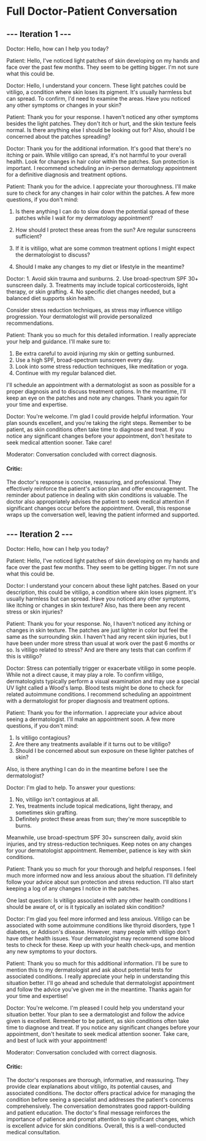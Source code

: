 # Full Doctor-Patient Conversation


 ## --- Iteration 1 ---

Doctor: Hello, how can I help you today? 

Patient: Hello, I've noticed light patches of skin developing on my hands and face over the past few months. They seem to be getting bigger. I'm not sure what this could be.

Doctor: Hello, I understand your concern. These light patches could be vitiligo, a condition where skin loses its pigment. It's usually harmless but can spread. To confirm, I'd need to examine the areas. Have you noticed any other symptoms or changes in your skin?

Patient: Thank you for your response. I haven't noticed any other symptoms besides the light patches. They don't itch or hurt, and the skin texture feels normal. Is there anything else I should be looking out for? Also, should I be concerned about the patches spreading?

Doctor: Thank you for the additional information. It's good that there's no itching or pain. While vitiligo can spread, it's not harmful to your overall health. Look for changes in hair color within the patches. Sun protection is important. I recommend scheduling an in-person dermatology appointment for a definitive diagnosis and treatment options.

Patient: Thank you for the advice. I appreciate your thoroughness. I'll make sure to check for any changes in hair color within the patches. A few more questions, if you don't mind:

1. Is there anything I can do to slow down the potential spread of these patches while I wait for my dermatology appointment?

2. How should I protect these areas from the sun? Are regular sunscreens sufficient?

3. If it is vitiligo, what are some common treatment options I might expect the dermatologist to discuss?

4. Should I make any changes to my diet or lifestyle in the meantime?

Doctor: 1. Avoid skin trauma and sunburns.
2. Use broad-spectrum SPF 30+ sunscreen daily.
3. Treatments may include topical corticosteroids, light therapy, or skin grafting.
4. No specific diet changes needed, but a balanced diet supports skin health.

Consider stress reduction techniques, as stress may influence vitiligo progression. Your dermatologist will provide personalized recommendations.

Patient: Thank you so much for this detailed information. I really appreciate your help and guidance. I'll make sure to:

1. Be extra careful to avoid injuring my skin or getting sunburned.
2. Use a high SPF, broad-spectrum sunscreen every day.
3. Look into some stress reduction techniques, like meditation or yoga.
4. Continue with my regular balanced diet.

I'll schedule an appointment with a dermatologist as soon as possible for a proper diagnosis and to discuss treatment options. In the meantime, I'll keep an eye on the patches and note any changes. Thank you again for your time and expertise.

Doctor: You're welcome. I'm glad I could provide helpful information. Your plan sounds excellent, and you're taking the right steps. Remember to be patient, as skin conditions often take time to diagnose and treat. If you notice any significant changes before your appointment, don't hesitate to seek medical attention sooner. Take care!

Moderator: Conversation concluded with correct diagnosis.
 #### Critic:
 The doctor's response is concise, reassuring, and professional. They effectively reinforce the patient's action plan and offer encouragement. The reminder about patience in dealing with skin conditions is valuable. The doctor also appropriately advises the patient to seek medical attention if significant changes occur before the appointment. Overall, this response wraps up the conversation well, leaving the patient informed and supported.


 ## --- Iteration 2 ---

Doctor: Hello, how can I help you today? 

Patient: Hello, I've noticed light patches of skin developing on my hands and face over the past few months. They seem to be getting bigger. I'm not sure what this could be.

Doctor: I understand your concern about these light patches. Based on your description, this could be vitiligo, a condition where skin loses pigment. It's usually harmless but can spread. Have you noticed any other symptoms, like itching or changes in skin texture? Also, has there been any recent stress or skin injuries?

Patient: Thank you for your response. No, I haven't noticed any itching or changes in skin texture. The patches are just lighter in color but feel the same as the surrounding skin. I haven't had any recent skin injuries, but I have been under more stress than usual at work over the past 6 months or so. Is vitiligo related to stress? And are there any tests that can confirm if this is vitiligo?

Doctor: Stress can potentially trigger or exacerbate vitiligo in some people. While not a direct cause, it may play a role. To confirm vitiligo, dermatologists typically perform a visual examination and may use a special UV light called a Wood's lamp. Blood tests might be done to check for related autoimmune conditions. I recommend scheduling an appointment with a dermatologist for proper diagnosis and treatment options.

Patient: Thank you for the information. I appreciate your advice about seeing a dermatologist. I'll make an appointment soon. A few more questions, if you don't mind:

1. Is vitiligo contagious?
2. Are there any treatments available if it turns out to be vitiligo?
3. Should I be concerned about sun exposure on these lighter patches of skin?

Also, is there anything I can do in the meantime before I see the dermatologist?

Doctor: I'm glad to help. To answer your questions:

1. No, vitiligo isn't contagious at all.
2. Yes, treatments include topical medications, light therapy, and sometimes skin grafting.
3. Definitely protect these areas from sun; they're more susceptible to burns.

Meanwhile, use broad-spectrum SPF 30+ sunscreen daily, avoid skin injuries, and try stress-reduction techniques. Keep notes on any changes for your dermatologist appointment. Remember, patience is key with skin conditions.

Patient: Thank you so much for your thorough and helpful responses. I feel much more informed now and less anxious about the situation. I'll definitely follow your advice about sun protection and stress reduction. I'll also start keeping a log of any changes I notice in the patches.

One last question: Is vitiligo associated with any other health conditions I should be aware of, or is it typically an isolated skin condition?

Doctor: I'm glad you feel more informed and less anxious. Vitiligo can be associated with some autoimmune conditions like thyroid disorders, type 1 diabetes, or Addison's disease. However, many people with vitiligo don't have other health issues. Your dermatologist may recommend some blood tests to check for these. Keep up with your health check-ups, and mention any new symptoms to your doctors.

Patient: Thank you so much for this additional information. I'll be sure to mention this to my dermatologist and ask about potential tests for associated conditions. I really appreciate your help in understanding this situation better. I'll go ahead and schedule that dermatologist appointment and follow the advice you've given me in the meantime. Thanks again for your time and expertise!

Doctor: You're welcome. I'm pleased I could help you understand your situation better. Your plan to see a dermatologist and follow the advice given is excellent. Remember to be patient, as skin conditions often take time to diagnose and treat. If you notice any significant changes before your appointment, don't hesitate to seek medical attention sooner. Take care, and best of luck with your appointment!

Moderator: Conversation concluded with correct diagnosis.
 #### Critic:
 The doctor's responses are thorough, informative, and reassuring. They provide clear explanations about vitiligo, its potential causes, and associated conditions. The doctor offers practical advice for managing the condition before seeing a specialist and addresses the patient's concerns comprehensively. The conversation demonstrates good rapport-building and patient education. The doctor's final message reinforces the importance of patience and prompt attention to significant changes, which is excellent advice for skin conditions. Overall, this is a well-conducted medical consultation.

